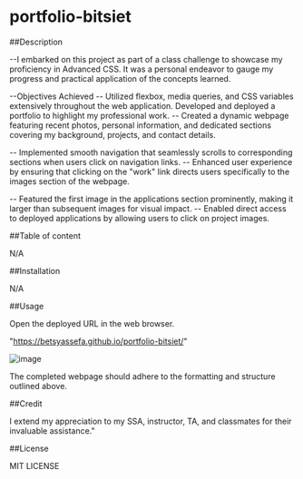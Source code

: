 # portfolio-bitsiet

##Description

--I embarked on this project as part of a class challenge to showcase my proficiency in Advanced CSS. It was a personal endeavor to gauge my progress and practical application of the concepts learned.

--Objectives Achieved
-- Utilized flexbox, media queries, and CSS variables extensively throughout the web application.
Developed and deployed a portfolio to highlight my professional work.
-- Created a dynamic webpage featuring recent photos, personal information, and dedicated sections covering my background, projects, and contact details.


--  Implemented smooth navigation that seamlessly scrolls to corresponding sections when users click on navigation links.
-- Enhanced user experience by ensuring that clicking on the "work" link directs users specifically to the images section of the webpage.


-- Featured the first image in the applications section prominently, making it larger than subsequent images for visual impact.
-- Enabled direct access to deployed applications by allowing users to click on project images.

##Table of content

N/A

##Installation

N/A

##Usage

Open the deployed URL in the web browser.

"https://betsyassefa.github.io/portfolio-bitsiet/"

![image](https://github.com/user-attachments/assets/5f68a5c4-1494-413a-a2c9-2ff49941061d)

The completed webpage should adhere to the formatting and structure outlined above.

##Credit

I extend my appreciation to my SSA, instructor, TA, and classmates for their invaluable assistance."

##License

MIT LICENSE
